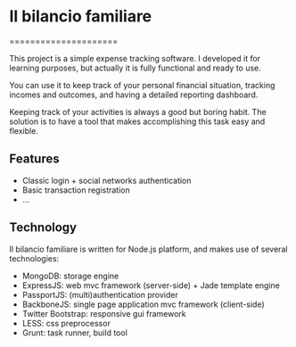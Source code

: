 # Il bilancio familiare
=====================

This project is a simple expense tracking software. 
I developed it for learning purposes, but actually it is fully functional and ready to use.

You can use it to keep track of your personal financial situation, tracking incomes and outcomes, 
and having a detailed reporting dashboard. 

Keeping track of your activities is always a good but boring habit. The solution is to have a tool 
that makes accomplishing this task easy and flexible.

## Features

* Classic login + social networks authentication
* Basic transaction registration
* ...

## Technology

Il bilancio familiare is written for Node.js platform, and makes use of several technologies: 

* MongoDB: storage engine
* ExpressJS: web mvc framework (server-side) + Jade template engine
* PassportJS: (multi)authentication provider
* BackboneJS: single page application mvc framework (client-side)
* Twitter Bootstrap: responsive gui framework
* LESS: css preprocessor
* Grunt: task runner, build tool